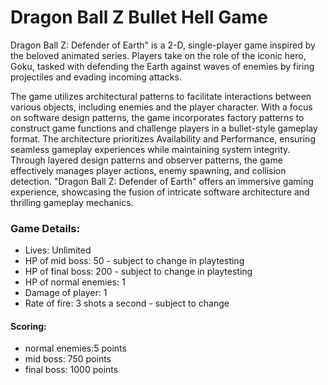 # Dragon Ball Z Bullet Hell Game

Dragon Ball Z: Defender of Earth" is a 2-D, single-player game inspired by the beloved animated series. Players take on the role of the iconic hero, Goku, tasked with defending the Earth against waves of enemies by firing projectiles and evading incoming attacks. 

The game utilizes architectural patterns to facilitate interactions between various objects, including enemies and the player character. With a focus on software design patterns, the game incorporates factory patterns to construct game functions and challenge players in a bullet-style gameplay format. 
The architecture prioritizes Availability and Performance, ensuring seamless gameplay experiences while maintaining system integrity. Through layered design patterns and observer patterns, the game effectively manages player actions, enemy spawning, and collision detection. "Dragon Ball Z: Defender of Earth" offers an immersive gaming experience, showcasing the fusion of intricate software architecture and thrilling gameplay mechanics.

### Game Details:
- Lives: Unlimited
- HP of mid boss: 50 - subject to change in playtesting
- HP of final boss: 200 - subject to change in playtesting
- HP of normal enemies: 1
- Damage of player: 1
- Rate of fire: 3 shots a second - subject to change

#### Scoring:
- normal enemies:5 points 
- mid boss: 750 points
- final boss: 1000 points
